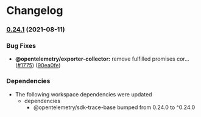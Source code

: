 # Changelog

### [0.24.1](https://www.github.com/open-telemetry/opentelemetry-js/compare/exporter-collector-proto-v0.24.0...exporter-collector-proto-v0.24.1) (2021-08-11)


### Bug Fixes

* **@opentelemetry/exporter-collector:** remove fulfilled promises cor… ([#1775](https://www.github.com/open-telemetry/opentelemetry-js/issues/1775)) ([90ea0fe](https://www.github.com/open-telemetry/opentelemetry-js/commit/90ea0fed52f406005550862f9b645803f89e36a9))



### Dependencies

* The following workspace dependencies were updated
  * dependencies
    * @opentelemetry/sdk-trace-base bumped from 0.24.0 to ^0.24.0